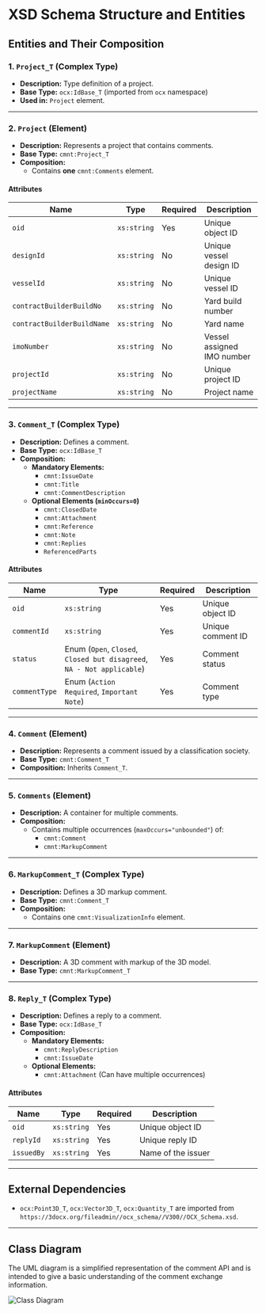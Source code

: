 # **XSD Schema Structure and Entities**

## **Entities and Their Composition**

### **1. `Project_T` (Complex Type)**
- **Description:** Type definition of a project.
- **Base Type:** `ocx:IdBase_T` (imported from `ocx` namespace)
- **Used in:** `Project` element.

---

### **2. `Project` (Element)**
- **Description:** Represents a project that contains comments.
- **Base Type:** `cmnt:Project_T`
- **Composition:**
  - Contains **one** `cmnt:Comments` element.

#### **Attributes**
| Name                        | Type      | Required | Description |
|-----------------------------|----------|----------|-------------|
| `oid`                       | `xs:string` | Yes | Unique object ID |
| `designId`                  | `xs:string` | No | Unique vessel design ID |
| `vesselId`                  | `xs:string` | No | Unique vessel ID |
| `contractBuilderBuildNo`     | `xs:string` | No | Yard build number |
| `contractBuilderBuildName`   | `xs:string` | No | Yard name |
| `imoNumber`                 | `xs:string` | No | Vessel assigned IMO number |
| `projectId`                 | `xs:string` | No | Unique project ID |
| `projectName`               | `xs:string` | No | Project name |

---

### **3. `Comment_T` (Complex Type)**
- **Description:** Defines a comment.
- **Base Type:** `ocx:IdBase_T`
- **Composition:**
  - **Mandatory Elements:**
    - `cmnt:IssueDate`
    - `cmnt:Title`
    - `cmnt:CommentDescription`
  - **Optional Elements (`minOccurs=0`)**
    - `cmnt:ClosedDate`
    - `cmnt:Attachment`
    - `cmnt:Reference`
    - `cmnt:Note`
    - `cmnt:Replies`
    - `ReferencedParts`

#### **Attributes**
| Name          | Type      | Required | Description |
|--------------|----------|----------|-------------|
| `oid`       | `xs:string` | Yes | Unique object ID |
| `commentId` | `xs:string` | Yes | Unique comment ID |
| `status`    | Enum (`Open`, `Closed`, `Closed but disagreed`, `NA - Not applicable`) | Yes | Comment status |
| `commentType` | Enum (`Action Required`, `Important Note`) | Yes | Comment type |

---

### **4. `Comment` (Element)**
- **Description:** Represents a comment issued by a classification society.
- **Base Type:** `cmnt:Comment_T`
- **Composition:** Inherits `Comment_T`.

---

### **5. `Comments` (Element)**
- **Description:** A container for multiple comments.
- **Composition:**
  - Contains multiple occurrences (`maxOccurs="unbounded"`) of:
    - `cmnt:Comment`
    - `cmnt:MarkupComment`

---

### **6. `MarkupComment_T` (Complex Type)**
- **Description:** Defines a 3D markup comment.
- **Base Type:** `cmnt:Comment_T`
- **Composition:**
  - Contains one `cmnt:VisualizationInfo` element.

---

### **7. `MarkupComment` (Element)**
- **Description:** A 3D comment with markup of the 3D model.
- **Base Type:** `cmnt:MarkupComment_T`

---

### **8. `Reply_T` (Complex Type)**
- **Description:** Defines a reply to a comment.
- **Base Type:** `ocx:IdBase_T`
- **Composition:**
  - **Mandatory Elements:**
    - `cmnt:ReplyDescription`
    - `cmnt:IssueDate`
  - **Optional Elements:**
    - `cmnt:Attachment` (Can have multiple occurrences)

#### **Attributes**
| Name       | Type      | Required | Description |
|-----------|----------|----------|-------------|
| `oid`     | `xs:string` | Yes | Unique object ID |
| `replyId` | `xs:string` | Yes | Unique reply ID |
| `issuedBy`| `xs:string` | Yes | Name of the issuer |

---

## **External Dependencies**
- `ocx:Point3D_T`, `ocx:Vector3D_T`, `ocx:Quantity_T` are imported from `https://3docx.org/fileadmin//ocx_schema//V300//OCX_Schema.xsd`.

---

## Class Diagram

The UML diagram is a simplified representation of the comment API and is intended to give a basic understanding of the comment exchange information.

![Class Diagram](http://www.plantuml.com/plantuml/proxy?src=https://raw.githubusercontent.com/OCXStandard/ocx-extension-comments/main/UML/ocx_comments.puml)

